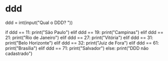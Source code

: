 # ddd
ddd = int(input("Qual o DDD? "))

if ddd == 11:
 print("São Paulo")
elif ddd == 19:
 print("Campinas")
elif ddd == 21:
 print("Rio de Janeiro")
elif ddd == 27:
 print("Vitória")
elif ddd == 31:
 print("Belo Horizonte")
elif ddd == 32:
 print("Juiz de Fora")
elif ddd == 61:
 print("Brasília")
elif ddd == 71:
 print("Salvador")
else:
  print("DDD não cadastrado")

